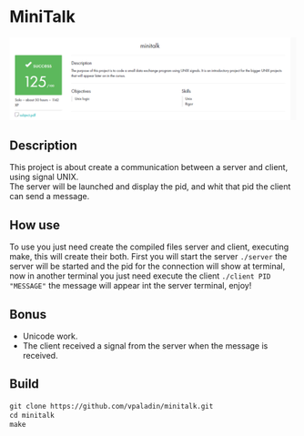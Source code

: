 # MiniTalk

![score](success.png)

## Description 
This project is about create a communication between a server and client, using signal UNIX.  
The server will be launched and display the pid, and whit that pid the client can send a message.


## How use
To use you just need create the compiled files server and client, executing make, this will create their both. First you will start the server `./server` the server will be started and the pid for the connection will show at terminal, now in another terminal you just need execute the client `./client PID "MESSAGE"` the message will appear int  the server terminal, enjoy!

## Bonus
* Unicode work.  
* The client received a signal from the server when the message is received.

## Build
```
git clone https://github.com/vpaladin/minitalk.git
cd minitalk
make
```
